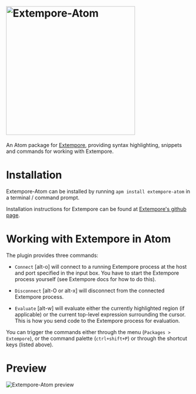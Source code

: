 # <img src="https://raw.githubusercontent.com/noahingham/extempore-atom/master/assets/xtm-atom.png" width="350px" alt="Extempore-Atom">

An Atom package for
[Extempore](https://github.com/digego/extempore), providing syntax highlighting, snippets and commands for working with Extempore.

# Installation
Extempore-Atom can be installed by running `apm install extempore-atom` in a terminal / command prompt.

Installation instructions for Extempore can be found at
[Extempore's github page](https://github.com/digego/extempore).

# Working with Extempore in Atom

The plugin provides three commands:

- `Connect` [alt-o] will connect to a running Extempore process at the host and port specified in the input box. You have to start the Extempore process yourself (see Extempore docs for how to do this).

- `Disconnect` [alt-O or alt-x] will disconnect from the connected Extempore process.

- `Evaluate` [alt-w] will evaluate either the
  currently highlighted region (if applicable) or the current
  top-level expression surrounding the cursor. This is how you send code to
  the Extempore process for evaluation.

You can trigger the commands either through the menu (`Packages >
Extempore`), or the command palette (`ctrl+shift+P`) or through the
shortcut keys (listed above).

# Preview

![Extempore-Atom preview](https://raw.githubusercontent.com/noahingham/extempore-atom/master/assets/xtm-atom-eg.gif)
